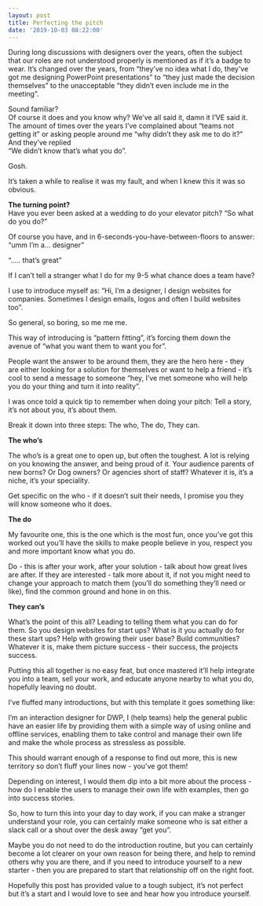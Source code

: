 ```yaml
---
layout: post
title: Perfecting the pitch
date: '2019-10-03 08:22:00'
---
```

During long discussions with designers over the years, often the subject that our roles are not understood properly is mentioned as if it’s a badge to wear.
It’s changed over the years, from “they’ve no idea what I do, they’ve got me designing PowerPoint presentations” to “they just made the decision themselves” to the unacceptable “they didn’t even include me in the meeting”.

Sound familiar?<br>
Of course it does and you know why? We’ve all said it, damn it I’VE said it.<br>
The amount of times over the years I’ve complained about “teams not getting it” or asking people around me “why didn’t they ask me to do it?” And they’ve replied <br>
“We didn’t know that’s what you do”.

Gosh.

It’s taken a while to realise it was my fault, and when I knew this it was so obvious. 

<strong>The turning point?</strong><br>
Have you ever been asked at a wedding to do your elevator pitch? 
“So what do you do?”

Of course you have, and in 6-seconds-you-have-between-floors to answer:
“umm I’m a... designer”

“..... that’s great”

If I can’t tell a stranger what I do for my 9-5 what chance does a team have?

I use to introduce myself as:
“Hi, I’m a designer, I design websites for companies. Sometimes I design emails, logos and often I build websites too”.

So general, so boring, so me me me.

This way of introducing is “pattern fitting”, it’s forcing them down the avenue of “what you want them to want you for”.

People want the answer to be around them, they are the hero here - they are either looking for a solution for themselves or want to help a friend - it’s cool to send a message to someone “hey, I’ve met someone who will help you do your thing and turn it into reality”.

I was once told a quick tip to remember when doing your pitch:
Tell a story, it’s not about you, it’s about them.

Break it down into three steps:
The who,
The do,
They can.

<strong>The who’s</strong><br>

The who’s is a great one to open up, but often the toughest. A lot is relying on you knowing the answer, and being proud of it. Your audience parents of new borns? Or Dog owners? Or agencies short of staff? Whatever it is, it’s a niche, it’s your speciality.

Get specific on the who - if it doesn’t suit their needs, I promise you they will know someone who it does.

<strong>The do</strong><br>

My favourite one, this is the one which is the most fun, once you’ve got this worked out you’ll have the skills to make people believe in you, respect you and more important know what you do.

Do - this is after your work, after your solution - talk about how great lives are after. If they are interested - talk more about it, if not you might need to change your approach to match them (you’ll do something they’ll need or like), find the common ground and hone in on this.

<strong>They can’s</strong><br>

What’s the point of this all? 
Leading to telling them what you can do for them. 
So you design websites for start ups?
What is it you actually do for these start ups?
Help with growing their user base? Build communities?
Whatever it is, make them picture success - their success, the projects success.

Putting this all together is no easy feat, but once mastered it’ll help integrate you into a team, sell your work, and educate anyone nearby to what you do, hopefully leaving no doubt. 

I’ve fluffed many introductions, but with this template it goes something like:

I’m an interaction designer for DWP, 
I (help teams) help the general public have an easier life by providing them with a simple way of using online and offline services, enabling them to take control and manage their own life and make the whole process as stressless as possible.

This should warrant enough of a response to find out more, this is new territory so don’t fluff your lines now - you’ve got them!

Depending on interest, I would them dip into a bit more about the process - how do I enable the users to manage their own life with examples, then go into success stories.

So, how to turn this into your day to day work, if you can make a stranger understand your role, you can certainly make someone who is sat either a slack call or a shout over the desk away “get you”.

Maybe you do not need to do the introduction routine, but you can certainly become a lot clearer on your own reason for being there, and help to remind others why you are there, and if you need to introduce yourself to a new starter - then you are prepared to start that relationship off on the right foot.

Hopefully this post has provided value to a tough subject, it’s not perfect but it’s a start and I would love to see and hear how you introduce yourself.
